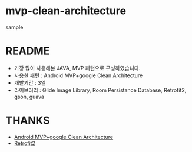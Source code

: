 # mvp-clean-architecture
sample

# README
- 가장 많이 사용해본 JAVA, MVP 패턴으로 구성하였습니다.
- 사용한 패턴 : Android MVP+google Clean Architecture
- 개발기간 : 3일
- 라이브러리 : Glide Image Library, Room Persistance Database, Retrofit2, gson, guava
# THANKS
- [Android MVP+google Clean Architecture](https://github.com/googlesamples/android-architecture/tree/todo-mvp-clean/)
- [Retrofit2](https://square.github.io/retrofit/)
